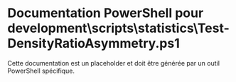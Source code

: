 # Documentation PowerShell pour development\scripts\statistics\Test-DensityRatioAsymmetry.ps1

Cette documentation est un placeholder et doit être générée par un outil PowerShell spécifique.

